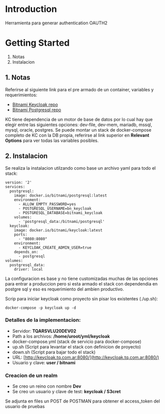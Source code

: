 # Introduction 
Herramienta para generar authentication OAUTH2

# Getting Started

1.	Notas
2.	Instalacion


## 1. Notas

Referirse al siguiente link para el pre armado de un container, variables y requerimientos:
- [Bitnami Keycloak repo](https://github.com/bitnami/bitnami-docker-keycloak)
- [Bitnami Postgresql repo](https://github.com/bitnami/bitnami-docker-postgresql)

KC tiene dependencia de un motor de base de datos por lo cual hay que elegir entre las siguientes opciones: dev-file, dev-mem, mariadb, mssql, mysql, oracle, postgres.
Se puede montar un stack de docker-compose completo de KC con la DB propia, referirse al link superior en **Relevant Options** para ver todas las variables posibles.

## 2. Instalacion
Se realiza la instalacion utilzando como base un archivo yaml para todo el stack:

```
version: '2'
services:
  postgresql:
    image: docker.io/bitnami/postgresql:latest
    environment:
      - ALLOW_EMPTY_PASSWORD=yes
      - POSTGRESQL_USERNAME=bn_keycloak
      - POSTGRESQL_DATABASE=bitnami_keycloak
    volumes:
      - 'postgresql_data:/bitnami/postgresql'
  keycloak:
    image: docker.io/bitnami/keycloak:latest
    ports:
      - "8080:8080"
    environment:
      - KEYCLOAK_CREATE_ADMIN_USER=true
    depends_on:
      - postgresql
volumes:
  postgresql_data:
    driver: local
```

La configuracion es base y no tiene customizadas muchas de las opciones para entrar a produccion pero si esta armado el stack con dependendia en postgre sql y eso es requerimiento del ambien productivo.

Scrip para iniciar keycloak como proyecto sin pisar los existentes (./up.sh):

```
docker-compose -p keycloak up -d
```

### Detalles de la implementacion:
- Servidor: **TQARSVLU20DEV02**
- Path a los archivos: **/home/uroot/yml/keycloak**
- docker-compose.yml (stack de servicio para docker-compose)
- up.sh (Script para levantar el stack con definicion de proyecto)
- down.sh (Script para bajar todo el stack)
- URL: [http://keycloak.tq.com.ar:8080/](http://keycloak.tq.com.ar:8080/)
- Usuario y clave: **user / bitnami**

### Creacion de un realm
- Se creo un reino con nombre **Dev**
- Se creo un usuario y clave de test: **keycloak / S3cret**

Se adjunta en files un POST de POSTMAN para obtener el access_token del usuario de pruebas